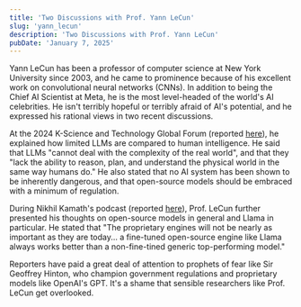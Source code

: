 ```yaml
---
title: 'Two Discussions with Prof. Yann LeCun'
slug: 'yann_lecun'
description: 'Two Discussions with Prof. Yann LeCun'
pubDate: 'January 7, 2025'
---
```


Yann LeCun has been a professor of computer science at New York University since 2003, and he came to prominence because of his excellent work on convolutional neural networks (CNNs). In addition to being the Chief AI Scientist at Meta, he is the most level-headed of the world's AI celebrities. He isn't terribly hopeful or terribly afraid of AI's potential, and he expressed his rational views in two recent discussions.

At the 2024 K-Science and Technology Global Forum (reported [here](https://www.businesstoday.in/technology/news/story/the-real-revolution-is-yet-to-come-meta-ai-chief-yann-lecun-on-the-future-of-ai-456948-2024-12-11)), he explained how limited LLMs are compared to human intelligence. He said that LLMs "cannot deal with the complexity of the real world", and that they "lack the ability to reason, plan, and understand the physical world in the same way humans do." He also stated that no AI system has been shown to be inherently dangerous, and that open-source models should be embraced with a minimum of regulation.

During Nikhil Kamath's podcast (reported [here](https://www.entrepreneur.com/en-in/news-and-trends/having-local-computing-infra-key-to-ais-future-ai-pioneer/483647)), Prof. LeCun further presented his thoughts on open-source models in general and Llama in particular. He stated that "The proprietary engines will not be nearly as important as they are today... a fine-tuned open-source engine like Llama always works better than a non-fine-tined generic top-performing model."

Reporters have paid a great deal of attention to prophets of fear like Sir Geoffrey Hinton, who champion government regulations and proprietary models like OpenAI's GPT. It's a shame that sensible researchers like Prof. LeCun get overlooked.

